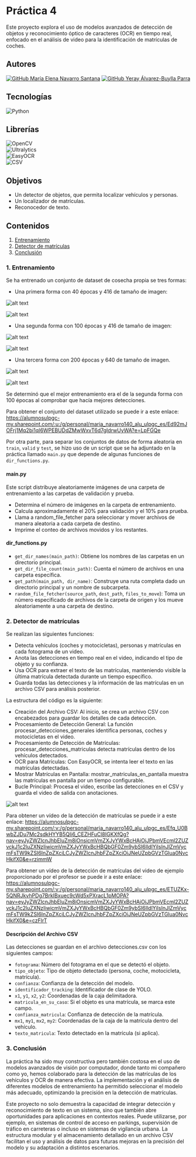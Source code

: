 # Práctica 4

Este proyecto explora el uso de modelos avanzados de detección de objetos y reconocimiento óptico de caracteres (OCR) en tiempo real, enfocado en el análisis de video para la identificación de matrículas de coches.

## Autores
[![GitHub María Elena Navarro Santana](https://img.shields.io/badge/GitHub-Elena%20Navarro-red?style=flat&logo=github)](https://github.com/ElenaaNavarroo)
[![GitHub Yeray Álvarez-Buylla Parra](https://img.shields.io/badge/GitHub-Yeray%20Álvarez-blue?style=flat&logo=github)](https://github.com/yabpenserio)

## Tecnologías 
![Python](https://img.shields.io/badge/Python-3776AB?style=flat&logo=python&logoColor=white)

## Librerías
![OpenCV](https://img.shields.io/badge/OpenCV-5C3EE8?style=flat&logo=opencv&logoColor=white)  
![Ultralytics](https://img.shields.io/badge/Ultralytics-FF5C00?style=flat&logo=data:image/png;base64,iVBORw0KGgoAAAANSUhEUgAAABAAAAAQCAYAAAAf8%2F9hAAAABmJLR0QA/wD/AP+gvaeTAAAAJ0lEQVQ4jWNgGAUjGLQAS/6HOMzAEEBQYHwWiwjGggWMDYFGAYAAE1xBppUvgwbAAAAAElFTkSuQmCC&logoColor=white)  
![EasyOCR](https://img.shields.io/badge/EasyOCR-FFCA28?style=flat&logo=python&logoColor=white)  
![CSV](https://img.shields.io/badge/CSV-003366?style=flat&logo=csv&logoColor=white)  

## Objetivos
- Un detector de objetos, que permita localizar vehículos y personas.
- Un localizador de matrículas.
- Reconocedor de texto.

## Contenidos
1. [Entrenamiento](#1-entrenamiento)
2. [Detector de matrículas](#2-detector-de-matrículas)
3. [Conclusión](#3-conclusión)

### 1. Entrenamiento
Se ha entrenado un conjunto de dataset de cosecha propia se tres formas:

- Una primera forma con 40 épocas y 416 de tamaño de imagen:

![alt text](<Captura de pantalla 2024-10-25 174642.png>)

![alt text](<Captura de pantalla 2024-10-25 174653.png>)

- Una segunda forma con 100 épocas y 416 de tamaño de imagen:

![alt text](<Captura de pantalla 2024-10-28 192137.png>)

![alt text](<Captura de pantalla 2024-10-28 192149.png>)

- Una tercera forma con 200 épocas y 640 de tamaño de imagen.

![alt text](<Captura de pantalla 2024-10-29 143820.png>)

![alt text](<Captura de pantalla 2024-10-29 143833.png>)

Se determinó que el mejor entrenamiento era el de la segunda forma con 100 épocas al comprobar que hacía mejores detecciones.

Para obtener el conjunto del dataset utilizado se puede ir a este enlace: https://alumnosulpgc-my.sharepoint.com/:u:/g/personal/maria_navarro140_alu_ulpgc_es/Ed92mJOFrj1Mq2bi1qI6WPEBUDdZMwWxvT6d7gIdrwUyWA?e=LpFGQe

Por otra parte, para separar los conjuntos de datos de forma aleatoria en `train`, `valid` y `test`, se hizo uso de un script que se ha adjuntado en la práctica llamado `main.py` que depende de algunas funciones de `dir_functions.py`.

#### main.py

Este script distribuye aleatoriamente imágenes de una carpeta de entrenamiento a las carpetas de validación y prueba.

- Determina el número de imágenes en la carpeta de entrenamiento.
- Calcula aproximadamente el 20% para validación y el 10% para prueba.
- Llama a random_file_fetcher para seleccionar y mover archivos de manera aleatoria a cada carpeta de destino.
- Imprime el conteo de archivos movidos y los restantes.

#### dir_functions.py

- `get_dir_names(main_path)`: Obtiene los nombres de las carpetas en un directorio principal.
- `get_dir_file_count(main_path)`: Cuenta el número de archivos en una carpeta específica.
- `get_path(main_path, dir_name)`: Construye una ruta completa dado un directorio principal y un nombre de subcarpeta.
- `random_file_fetcher(source_path`, `dest_path`, `files_to_move`): Toma un número especificado de archivos de la carpeta de origen y los mueve aleatoriamente a una carpeta de destino.

### 2. Detector de matrículas

Se realizan las siguientes funciones:

- Detecta vehículos (coches y motocicletas), personas y matrículas en cada fotograma de un video.
- Anota las detecciones en tiempo real en el video, indicando el tipo de objeto y su confianza.
- Usa OCR para extraer el texto de las matrículas, manteniendo visible la última matrícula detectada durante un tiempo específico.
- Guarda todas las detecciones y la información de las matrículas en un archivo CSV para análisis posterior.

La estructura del código es la siguiente:

- Creación del Archivo CSV: Al inicio, se crea un archivo CSV con encabezados para guardar los detalles de cada detección.
- Procesamiento de Detección General: La función procesar_detecciones_generales identifica personas, coches y motocicletas en el video.
- Procesamiento de Detección de Matrículas: procesar_detecciones_matriculas detecta matrículas dentro de los vehículos detectados.
- OCR para Matrículas: Con EasyOCR, se intenta leer el texto en las matrículas detectadas.
- Mostrar Matrículas en Pantalla: mostrar_matriculas_en_pantalla muestra las matrículas en pantalla por un tiempo configurable.
- Bucle Principal: Procesa el video, escribe las detecciones en el CSV y guarda el video de salida con anotaciones.

![alt text](image.png)

Para obtener un vídeo de la detección de matrículas se puede ir a este enlace: https://alumnosulpgc-my.sharepoint.com/:v:/g/personal/maria_navarro140_alu_ulpgc_es/Efq_U0BwbZJDu7Mc2sdkHYYB5QIi6_CEZHFuCl8IGKXfQg?nav=eyJyZWZlcnJhbEluZm8iOnsicmVmZXJyYWxBcHAiOiJPbmVEcml2ZUZvckJ1c2luZXNzIiwicmVmZXJyYWxBcHBQbGF0Zm9ybSI6IldlYiIsInJlZmVycmFsTW9kZSI6InZpZXciLCJyZWZlcnJhbFZpZXciOiJNeUZpbGVzTGlua0NvcHkifX0&e=rzimmW 

Para obtener un vídeo de la detección de matrículas del video de ejemplo proporcionado por el profesor se puede ir a este enlace: https://alumnosulpgc-my.sharepoint.com/:v:/g/personal/maria_navarro140_alu_ulpgc_es/ETUZKx-5QNRJkvhPDg7BrkIBxuec9cWd5xPXracL1pMOPA?nav=eyJyZWZlcnJhbEluZm8iOnsicmVmZXJyYWxBcHAiOiJPbmVEcml2ZUZvckJ1c2luZXNzIiwicmVmZXJyYWxBcHBQbGF0Zm9ybSI6IldlYiIsInJlZmVycmFsTW9kZSI6InZpZXciLCJyZWZlcnJhbFZpZXciOiJNeUZpbGVzTGlua0NvcHkifX0&e=czFlrT

#### Descripción del Archivo CSV
Las detecciones se guardan en el archivo detecciones.csv con los siguientes campos:

- `fotograma`: Número del fotograma en el que se detectó el objeto.
- `tipo_objeto`: Tipo de objeto detectado (persona, coche, motocicleta, matrícula).
- `confianza`: Confianza de la detección del modelo.
- `identificador_tracking`: Identificador de clase de YOLO.
- `x1`, `y1`, `x2`, `y2`: Coordenadas de la caja delimitadora.
- `matricula_en_su_caso`: Si el objeto es una matrícula, se marca este campo.
- `confianza_matricula`: Confianza de detección de la matrícula.
- `mx1`, `my1`, `mx2`, `my2`: Coordenadas de la caja de la matrícula dentro del vehículo.
- `texto_matricula`: Texto detectado en la matrícula (si aplica).

### 3. Conclusión

La práctica ha sido muy constructiva pero también costosa en el uso de modelos avanzados de visión por computador, donde tanto mi compañero como yo, hemos colaborado para la detección de las matrículas de los vehículos y OCR de manera efectiva. La implementación y el análisis de diferentes modelos de entrenamiento ha permitido seleccionar el modelo más adecuado, optimizando la precisión en la detección de matrículas.

Este proyecto no solo demuestra la capacidad de integrar detección y reconocimiento de texto en un sistema, sino que también abre oportunidades para aplicaciones en contextos reales. Puede utilizarse, por ejemplo, en sistemas de control de acceso en parkings, supervisión de tráfico en carreteras o incluso en sistemas de vigilancia urbana. La estructura modular y el almacenamiento detallado en un archivo CSV facilitan el uso y análisis de datos para futuras mejoras en la precisión del modelo y su adaptación a distintos escenarios.
